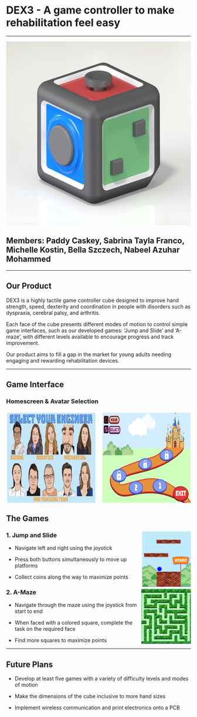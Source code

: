 # DEX3 - A game controller to make rehabilitation feel easy
---

<img align="middle" img height="500" src="https://github.com/paddycaskey/H-CARD-Group/blob/main/Pictures%20for%20Github/cube.jpeg" />

## Members: Paddy Caskey, Sabrina Tayla Franco, Michelle Kostin, Bella Szczech, Nabeel Azuhar Mohammed
---
## Our Product

DEX3 is a highly tactile game controller cube designed to improve hand strength, speed, dexterity and coordination in people with disorders such as dyspraxia, cerebral palsy, and arthritis. 

Each face of the cube presents different modes of motion to control simple game interfaces, such as our developed games: ‘Jump and Slide’ and ‘A-maze’, with different levels available to encourage progress and track improvement. 

Our product aims to fill a gap in the market for young adults needing engaging and rewarding rehabilitation devices.

---
## Game Interface

### Homescreen & Avatar Selection

<img align="center" img height="250" src="https://github.com/paddycaskey/H-CARD-Group/blob/main/Pictures%20for%20Github/AvatarHome.png" />


## The Games

### 1. Jump and Slide <img align="right" img height="150" src="https://github.com/paddycaskey/H-CARD-Group/blob/main/Pictures%20for%20Github/jumpgame.JPG" />

- Navigate left and right using the joystick


- Press both buttons simultaneously to move up platforms


- Collect coins along the way to maximize points


### 2. A-Maze <img align="right" img height="150" src="https://github.com/paddycaskey/H-CARD-Group/blob/main/Pictures%20for%20Github/amaze.JPG" />

- Navigate through the maze using the joystick from start to end


- When faced with a colored square, complete the task on the required face


- Find more squares to maximize points


---
## Future Plans

- Develop at least five games with  a variety of difficulty levels and modes of motion

- Make the dimensions of the cube inclusive to more hand sizes

- Implement wireless communication and print electronics onto a PCB

